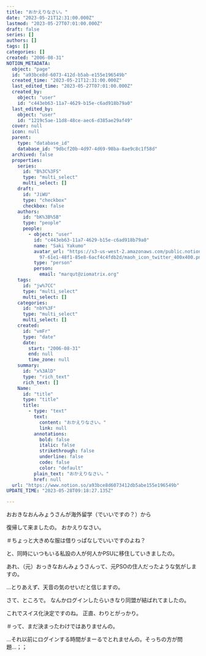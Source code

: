 ```yaml
---
title: "おかえりなさい。"
date: "2023-05-21T12:31:00.000Z"
lastmod: "2023-05-27T07:01:00.000Z"
draft: false
series: []
authors: []
tags: []
categories: []
created: "2006-08-31"
NOTION_METADATA:
  object: "page"
  id: "a93bce8d-6073-412d-b5ab-e155e196549b"
  created_time: "2023-05-21T12:31:00.000Z"
  last_edited_time: "2023-05-27T07:01:00.000Z"
  created_by:
    object: "user"
    id: "c443eb63-11a7-4629-b15e-c6ad918b79a0"
  last_edited_by:
    object: "user"
    id: "1219c5ae-11d8-48ce-aec6-d385ae29af49"
  cover: null
  icon: null
  parent:
    type: "database_id"
    database_id: "9dbcf20b-4d97-4d69-98ba-8ae9c8c1f58d"
  archived: false
  properties:
    series:
      id: "B%3C%3FS"
      type: "multi_select"
      multi_select: []
    draft:
      id: "JiWU"
      type: "checkbox"
      checkbox: false
    authors:
      id: "bK%3B%5B"
      type: "people"
      people:
        - object: "user"
          id: "c443eb63-11a7-4629-b15e-c6ad918b79a0"
          name: "Saki Yakumo"
          avatar_url: "https://s3-us-west-2.amazonaws.com/public.notion-static.com/3ad1c4\
            97-61e1-48f1-85e8-6acf4c4fdb2d/maoh_icon_twitter_400x400.png"
          type: "person"
          person:
            email: "marqut@ziomatrix.org"
    tags:
      id: "jw%7CC"
      type: "multi_select"
      multi_select: []
    categories:
      id: "nbY%3F"
      type: "multi_select"
      multi_select: []
    created:
      id: "vmFr"
      type: "date"
      date:
        start: "2006-08-31"
        end: null
        time_zone: null
    summary:
      id: "x%3AlD"
      type: "rich_text"
      rich_text: []
    Name:
      id: "title"
      type: "title"
      title:
        - type: "text"
          text:
            content: "おかえりなさい。"
            link: null
          annotations:
            bold: false
            italic: false
            strikethrough: false
            underline: false
            code: false
            color: "default"
          plain_text: "おかえりなさい。"
          href: null
  url: "https://www.notion.so/a93bce8d6073412db5abe155e196549b"
UPDATE_TIME: "2023-05-28T09:18:27.135Z"

---
```

<link rel="stylesheet" href="https://cdn.jsdelivr.net/npm/katex@0.16.2/dist/katex.min.css" integrity="sha384-bYdxxUwYipFNohQlHt0bjN/LCpueqWz13HufFEV1SUatKs1cm4L6fFgCi1jT643X" crossorigin="anonymous">


おおきなおんみょうさんが海外留学（でいいですの？）から


復帰して来ましたの。 おかえりなさい。


＃ちょっと大きめな服は借りっぱなしでいいですのよね？


と、同時にいつもいる私設の人が何人かPSUに移住していきましたの。


あれ、（元）おっきなおんみょうさんって、元PSOの住人だったような気がしますの。


…とりあえず、天音の気のせいだと信じますの。


さて、ところで。 なんかログインしたらいきなり同盟が結ばれてましたの。


これでスイス化決定ですのね。 正直、わりとがっかり。


＃って、まだ決まったわけではありませんの。


…それ以前にログインする時間がまーるでとれませんの。そっちの方が問題…；；

